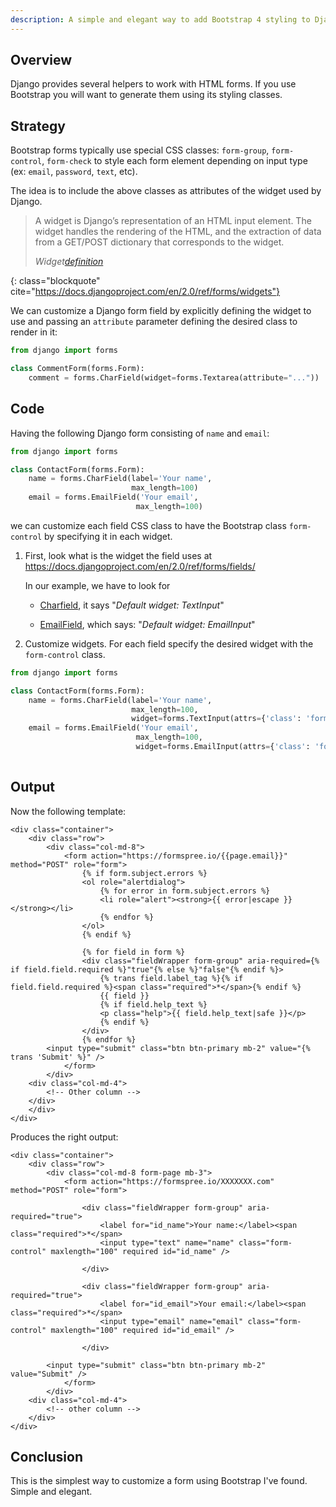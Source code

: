 ```yaml
---
description: A simple and elegant way to add Bootstrap 4 styling to Django forms.
---
```


## Overview

Django provides several helpers to work with HTML forms. If you use
Bootstrap you will want to generate them using its styling classes.

## Strategy

Bootstrap forms typically use special CSS classes: `form-group`,
`form-control`, `form-check` to style each form element depending on
input type (ex: `email`, `password`, `text`, etc).

The idea is to include the above classes as attributes of the widget
used by Django.

> A widget is Django’s representation of an HTML input element. The
> widget handles the rendering of the HTML, and the extraction of data
> from a GET/POST dictionary that corresponds to the widget.
> 
> <footer class="blockquote-footer"> <cite>Widget<a href="https://docs.djangoproject.com/en/2.0/ref/forms/widgets">definition</a></cite></footer>
{: class="blockquote" cite="https://docs.djangoproject.com/en/2.0/ref/forms/widgets"}

We can customize a Django form field by explicitly defining the widget
to use and passing an `attribute` parameter defining the desired class
to render in it:

~~~ python
from django import forms

class CommentForm(forms.Form):
    comment = forms.CharField(widget=forms.Textarea(attribute="..."))
~~~

## Code

Having the following Django form consisting of `name` and `email`:

~~~ python
from django import forms

class ContactForm(forms.Form):
    name = forms.CharField(label='Your name',
                           max_length=100)
	email = forms.EmailField('Your email',
                            max_length=100)
~~~

we can customize each field CSS class to have the Bootstrap class
`form-control` by specifying it in each widget.

1. First, look what is the widget the field uses at
   <https://docs.djangoproject.com/en/2.0/ref/forms/fields/>
   
   In our example, we have to look for
   
   - [Charfield](https://docs.djangoproject.com/en/2.0/ref/forms/fields/#charfield),
   it says "*Default widget: TextInput*"
   
   -
     [EmailField](https://docs.djangoproject.com/en/2.0/ref/forms/fields/#emailfield),
     which says: "*Default widget: EmailInput*"

2. Customize widgets. For each field specify the desired widget with
   the `form-control` class.

~~~ python
from django import forms

class ContactForm(forms.Form):
    name = forms.CharField(label='Your name',
                           max_length=100,
                           widget=forms.TextInput(attrs={'class': 'form-control'}))
    email = forms.EmailField('Your email',
                            max_length=100,
                            widget=forms.EmailInput(attrs={'class': 'form-control'}))
	
~~~

## Output

Now the following template:

~~~ jinja
<div class="container">
    <div class="row">
        <div class="col-md-8">
            <form action="https://formspree.io/{{page.email}}" method="POST" role="form">
                {% if form.subject.errors %}
                <ol role="alertdialog">
                    {% for error in form.subject.errors %}
                    <li role="alert"><strong>{{ error|escape }}</strong></li>
                    {% endfor %}
                </ol>
                {% endif %}
		
                {% for field in form %}
                <div class="fieldWrapper form-group" aria-required={% if field.field.required %}"true"{% else %}"false"{% endif %}>
                    {% trans field.label_tag %}{% if field.field.required %}<span class="required">*</span>{% endif %}
                    {{ field }}
                    {% if field.help_text %}
                    <p class="help">{{ field.help_text|safe }}</p>
                    {% endif %}
                </div>
                {% endfor %}
		<input type="submit" class="btn btn-primary mb-2" value="{% trans 'Submit' %}" />
            </form>
        </div>
	<div class="col-md-4">
	    <!-- Other column -->
	</div>
    </div>
</div>

~~~

Produces the right output:

~~~ jinja
<div class="container">
    <div class="row">
        <div class="col-md-8 form-page mb-3">
            <form action="https://formspree.io/XXXXXXX.com" method="POST" role="form">
                
                <div class="fieldWrapper form-group" aria-required="true">
                    <label for="id_name">Your name:</label><span class="required">*</span>
                    <input type="text" name="name" class="form-control" maxlength="100" required id="id_name" />
                    
                </div>
                
                <div class="fieldWrapper form-group" aria-required="true">
                    <label for="id_email">Your email:</label><span class="required">*</span>
                    <input type="email" name="email" class="form-control" maxlength="100" required id="id_email" />
                    
                </div>
                
		<input type="submit" class="btn btn-primary mb-2" value="Submit" />
            </form>
        </div>
	<div class="col-md-4">
		<!-- other column -->
	</div>
</div>
~~~

## Conclusion

This is the simplest way to customize a form using Bootstrap I've found. Simple
and elegant.
